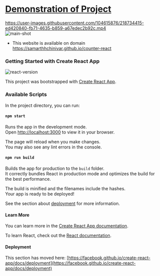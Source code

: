 # **[Demonstration of Project](https://samarthhchinivar.github.io/counter-react)**

https://user-images.githubusercontent.com/104615876/218734415-ed420840-fb71-4635-b859-a67edec2b92c.mp4
<br/>
![main-shot](https://user-images.githubusercontent.com/104615876/218734505-4df88bc2-03b0-4f77-b1ba-ff8a36b793b0.jpg)
<br/>
- This website is available on domain https://samarthhchinivar.github.io/counter-react 

### Getting Started with Create React App
![react-version](https://user-images.githubusercontent.com/104615876/189540317-b5c49c8e-fdad-42cb-ac48-11dc95d34367.png)

This project was bootstrapped with [Create React App](https://github.com/facebook/create-react-app).

### Available Scripts

In the project directory, you can run:

#### `npm start`

Runs the app in the development mode.\
Open [http://localhost:3000](http://localhost:3000) to view it in your browser.

The page will reload when you make changes.\
You may also see any lint errors in the console.

#### `npm run build`

Builds the app for production to the `build` folder.\
It correctly bundles React in production mode and optimizes the build for the best performance.

The build is minified and the filenames include the hashes.\
Your app is ready to be deployed!

See the section about [deployment](https://facebook.github.io/create-react-app/docs/deployment) for more information.
#### Learn More

You can learn more in the [Create React App documentation](https://facebook.github.io/create-react-app/docs/getting-started).

To learn React, check out the [React documentation](https://reactjs.org/).

#### Deployment

This section has moved here: [https://facebook.github.io/create-react-app/docs/deployment](https://facebook.github.io/create-react-app/docs/deployment)
